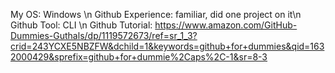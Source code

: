 My OS: Windows \n
Github Experience: familiar, did one project on it\n
Github Tool: CLI \n
Github Tutorial: https://www.amazon.com/GitHub-Dummies-Guthals/dp/1119572673/ref=sr_1_3?crid=243YCXE5NBZFW&dchild=1&keywords=github+for+dummies&qid=1632000429&sprefix=github+for+dummie%2Caps%2C-1&sr=8-3
